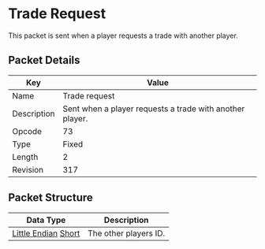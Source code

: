 # Trade Request
This packet is sent when a player requests a trade with another player.

## Packet Details
| Key | Value |
|--|--|
| Name | Trade request |
| Description | Sent when a player requests a trade with another player. |
| Opcode | 73 |
| Type | Fixed |
| Length | 2 |
| Revision | 317 |

## Packet Structure
| Data Type | Description |
|--|--|
| [Little Endian](/Data-Types.html#little-endian) [Short](/Data-Types.html#common-data-types) | The other players ID. |
